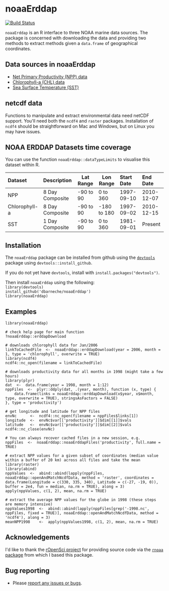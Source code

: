 noaaErddap
==========



[![Build Status](https://api.travis-ci.org/dbarneche/noaaErddap.png?branch=master)](https://travis-ci.org/dbarneche/noaaErddap)

`noaaErddap` is an R interface to three NOAA marine data sources. The package is concerned with downloading the data and providing two methods to extract methods given a `data.frame` of geographical coordinates.

## Data sources in noaaErddap

* [Net Primary Productivity (NPP) data](http://coastwatch.pfeg.noaa.gov/erddap/griddap/erdPPbfp18day.html)
* [Chlorophyll-a (CHL) data](http://coastwatch.pfeg.noaa.gov/erddap/griddap/erdSW1chla8day.html)
* [Sea Surface Temperature (SST)](http://www.esrl.noaa.gov/psd/data/gridded/data.noaa.oisst.v2.highres.html)

## netcdf data

Functions to manipulate and extract environmental data need netCDF support. You'll need both the `ncdf4` and `raster` packages. Installation of `ncdf4` should be straightforward on Mac and Windows, but on Linux you may have issues.

## NOAA ERDDAP Datasets time coverage

You can use the function `noaaErddap::dataTypeLimits` to visualise this dataset within R.


|Dataset       |Description     |Lat Range |Lon Range   |Start Date |End Date   |
|:-------------|:---------------|----------|------------|:----------|:----------|
|NPP           |8 Day Composite |-90 to 90 |0 to 360    |1997-09-10 |2010-12-07 |
|Chlorophyll-a |8 Day Composite |-90 to 90 |-180 to 180 |1997-09-02 |2010-12-15 |
|SST           |1 Day Composite |-90 to 90 |0 to 360    |1981-09-01 |Present    |

## Installation

The `noaaErddap` package can be installed from github using the [`devtools`](https://cran.r-project.org/web/packages/devtools/index.html) package using `devtools::install_github`.

If you do not yet have `devtools`, install with `install.packages("devtools")`.

Then install `noaaErddap` using the following:  
`library(devtools)`  
`install_github('dbarneche/noaaErddap')`  
`library(noaaErddap)`

## Examples

```
library(noaaErddap)

# check help page for main function
?noaaErddap::erddapDownload

# downloads chlorophyll data for Jan/2006
linkToCachedFile  <-  noaaErddap::erddapDownload(year = 2006, month = 1, type = 'chlorophyll', overwrite = TRUE)
library(ncdf4)
ncdf4::nc_open(filename = linkToCachedFile)

# downloads productivity data for all months in 1998 (might take a few hours)
library(plyr)
dat  <-  data.frame(year = 1998, month = 1:12)
nppFiles  <-  plyr::ddply(dat, .(year, month), function (x, type) {
	data.frame(links = noaaErddap::erddapDownload(x$year, x$month, type, overwrite = TRUE), stringsAsFactors = FALSE)
}, type = 'productivity')

# get longitude and latitude for NPP files
envNc      <-  ncdf4::nc_open(filename = nppFiles$links[1])
longitude  <-  envNc$var[['productivity']]$dim[[1]]$vals
latitude   <-  envNc$var[['productivity']]$dim[[2]]$vals
ncdf4::nc_close(envNc)

# You can always recover cached files in a new session, e.g.
nppFiles  <-  noaaErddap::noaaErddapFiles('productivity', full.name = TRUE)

# extract NPP values for a given subset of coordinates (median value within a buffer of 20 km) across all files and take the mean
library(raster)
library(abind)
nppValues  <-  abind::abind(lapply(nppFiles, noaaErddap::openAndMatchNcdfData, method = 'raster', coordinates = data.frame(Longitude = c(330, 335, 340), Latitude = c(-27, -19, 0)), buffer = 2e4, fun = median, na.rm = TRUE), along = 3)
apply(nppValues, c(1, 2), mean, na.rm = TRUE)

# extract the average NPP values for the globe in 1998 (these steps are memory intensive)
nppValues1998  <-  abind::abind(lapply(nppFiles[grep('-1998.nc', nppFiles, fixed = TRUE)], noaaErddap::openAndMatchNcdfData, method = 'ncdf4'), along = 3)
meanNPP1998    <-  apply(nppValues1998, c(1, 2), mean, na.rm = TRUE)
```

## Acknowledgements

I'd like to thank the [rOpenSci project](https://ropensci.org/) for providing source code via the [`rnoaa` package](https://github.com/ropensci/rnoaa) from which I based this package.

## Bug reporting

* Please [report any issues or bugs](https://github.com/dbarneche/noaaErddap/issues).
